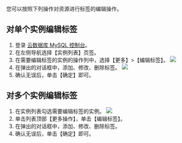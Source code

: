 您可以按照下列操作对资源进行标签的编辑操作。

## 对单个实例编辑标签
1. 登录 [云数据库 MySQL 控制台](https://console.cloud.tencent.com/cdb)。
2. 在左侧导航选择【实例列表】页签。
3. 在需要编辑标签的实例的操作列中，选择【更多】>【编辑标签】。
![](https://main.qcloudimg.com/raw/9df668d7f868d52ce6bd02356cab8e64.png)
4. 在弹出的对话框中，添加、修改、删除标签。
![](https://main.qcloudimg.com/raw/d4f460ab910d24f9eb2211fd3c5791c1.png)
5. 确认无误后，单击【确定】即可。

## 对多个实例编辑标签
1. 在实例列表勾选需要编辑标签的实例。
![](https://main.qcloudimg.com/raw/a0acd3d7da6c0aa6bbd5c7252b084e07.png)
2. 单击列表顶部【更多操作】，单击【编辑标签】。
3. 在弹出的对话框中，添加、修改、删除标签。
4. 确认无误后，单击【确定】即可。
